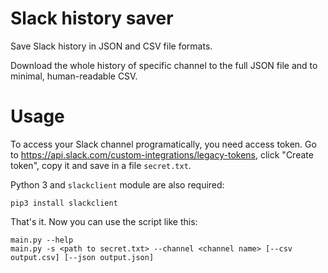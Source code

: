 # Slack history saver
Save Slack history in JSON and CSV file formats.

Download the whole history of specific channel to the full JSON file and to minimal, human-readable CSV.

# Usage
To access your Slack channel programatically, you need access token. Go to https://api.slack.com/custom-integrations/legacy-tokens, click "Create token", copy it and save in a file `secret.txt`.

Python 3 and `slackclient` module are also required:
    
    pip3 install slackclient

That's it. Now you can use the script like this:

    main.py --help
    main.py -s <path to secret.txt> --channel <channel name> [--csv output.csv] [--json output.json]

